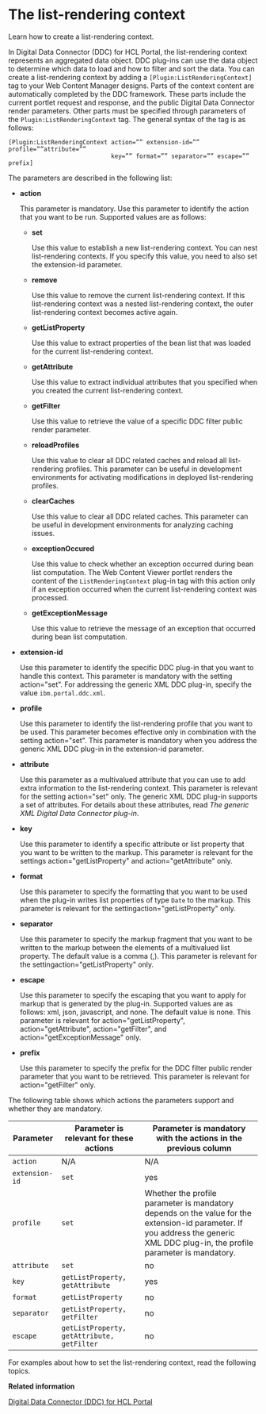 # The list-rendering context 

Learn how to create a list-rendering context.

In Digital Data Connector \(DDC\) for HCL Portal, the list-rendering context represents an aggregated data object. DDC plug-ins can use the data object to determine which data to load and how to filter and sort the data. You can create a list-rendering context by adding a `[Plugin:ListRenderingContext]` tag to your Web Content Manager designs. Parts of the context content are automatically completed by the DDC framework. These parts include the current portlet request and response, and the public Digital Data Connector render parameters. Other parts must be specified through parameters of the `Plugin:ListRenderingContext` tag. The general syntax of the tag is as follows:

```
[Plugin:ListRenderingContext action=”” extension-id=”” profile=””attribute=”” 
                             key=”” format=”” separator=”” escape=”” prefix]
```

The parameters are described in the following list:

-   **action**

    This parameter is mandatory. Use this parameter to identify the action that you want to be run. Supported values are as follows:

    -   **set**

        Use this value to establish a new list-rendering context. You can nest list-rendering contexts. If you specify this value, you need to also set the extension-id parameter.

    -   **remove**

        Use this value to remove the current list-rendering context. If this list-rendering context was a nested list-rendering context, the outer list-rendering context becomes active again.

    -   **getListProperty**

        Use this value to extract properties of the bean list that was loaded for the current list-rendering context.

    -   **getAttribute**

        Use this value to extract individual attributes that you specified when you created the current list-rendering context.

    -   **getFilter**

        Use this value to retrieve the value of a specific DDC filter public render parameter.

    -   **reloadProfiles**

        Use this value to clear all DDC related caches and reload all list-rendering profiles. This parameter can be useful in development environments for activating modifications in deployed list-rendering profiles.

    -   **clearCaches**

        Use this value to clear all DDC related caches. This parameter can be useful in development environments for analyzing caching issues.

    -   **exceptionOccured**

        Use this value to check whether an exception occurred during bean list computation. The Web Content Viewer portlet renders the content of the `ListRenderingContext` plug-in tag with this action only if an exception occurred when the current list-rendering context was processed.

    -   **getExceptionMessage**

        Use this value to retrieve the message of an exception that occurred during bean list computation.

-   **extension-id**

    Use this parameter to identify the specific DDC plug-in that you want to handle this context. This parameter is mandatory with the setting action="set". For addressing the generic XML DDC plug-in, specify the value `ibm.portal.ddc.xml`.

-   **profile**

    Use this parameter to identify the list-rendering profile that you want to be used. This parameter becomes effective only in combination with the setting action="set". This parameter is mandatory when you address the generic XML DDC plug-in in the extension-id parameter.

-   **attribute**

    Use this parameter as a multivalued attribute that you can use to add extra information to the list-rendering context. This parameter is relevant for the setting action="set" only. The generic XML DDC plug-in supports a set of attributes. For details about these attributes, read *The generic XML Digital Data Connector plug-in*.

-   **key**

    Use this parameter to identify a specific attribute or list property that you want to be written to the markup. This parameter is relevant for the settings action="getListProperty" and action="getAttribute" only.

-   **format**

    Use this parameter to specify the formatting that you want to be used when the plug-in writes list properties of type `Date` to the markup. This parameter is relevant for the settingaction="getListProperty" only.

-   **separator**

    Use this parameter to specify the markup fragment that you want to be written to the markup between the elements of a multivalued list property. The default value is a comma \(,\). This parameter is relevant for the settingaction="getListProperty" only.

-   **escape**

    Use this parameter to specify the escaping that you want to apply for markup that is generated by the plug-in. Supported values are as follows: xml, json, javascript, and none. The default value is none. This parameter is relevant for action="getListProperty", action="getAttribute", action="getFilter", and action="getExceptionMessage" only.

-   **prefix**

    Use this parameter to specify the prefix for the DDC filter public render parameter that you want to be retrieved. This parameter is relevant for action="getFilter" only.


The following table shows which actions the parameters support and whether they are mandatory.

|Parameter|Parameter is relevant for these actions|Parameter is mandatory with the actions in the previous column|
|---------|---------------------------------------|--------------------------------------------------------------|
|`action`|N/A|N/A|
|`extension-id`|`set`|yes|
|`profile`|`set`|Whether the profile parameter is mandatory depends on the value for the extension-id parameter. If you address the generic XML DDC plug-in, the profile parameter is mandatory.|
|`attribute`|`set`|no|
|`key`|`getListProperty, getAttribute`|yes|
|`format`|`getListProperty`|no|
|`separator`|`getListProperty, getFilter`|no|
|`escape`|`getListProperty, getAttribute, getFilter`|no|

For examples about how to set the list-rendering context, read the following topics.

**Related information**  


[Digital Data Connector \(DDC\) for HCL Portal ](../social/plrf_ovu.md)

